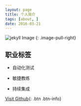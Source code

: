 ```yaml
---
layout: page
title: 个人简介
tags: [about, ]
date: 2016-03-21
---
```


![jekyll Image](https://fengms83.github.io/images/weixin_code.png)
{: .image-pull-right}


## 职业标签

 - 自动化测试

 - 敏捷教练
 
 - 持续集成

[Visit Github](https://github.com/){: .btn .btn-info}
